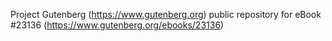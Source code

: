 Project Gutenberg (https://www.gutenberg.org) public repository for eBook #23136 (https://www.gutenberg.org/ebooks/23136)
